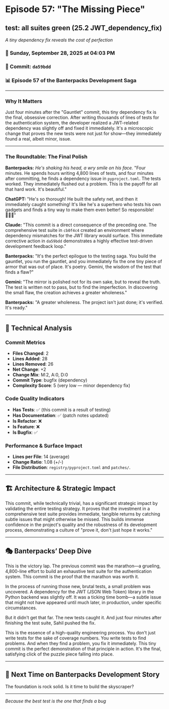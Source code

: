 # Episode 57: "The Missing Piece"

## test: all suites green (25.2 JWT_dependency_fix)
*A tiny dependency fix reveals the cost of perfection*

### 📅 Sunday, September 28, 2025 at 04:03 PM
### 🔗 Commit: `da59bdd`
### 📊 Episode 57 of the Banterpacks Development Saga

---

### Why It Matters
Just four minutes after the "Gauntlet" commit, this tiny dependency fix is the final, obsessive correction. After writing thousands of lines of tests for the authentication system, the developer realized a JWT-related dependency was slightly off and fixed it immediately. It's a microscopic change that proves the new tests were not just for show—they immediately found a real, albeit minor, issue.

---

### The Roundtable: The Final Polish

**Banterpacks:** *He's shaking his head, a wry smile on his face.* "Four minutes. He spends hours writing 4,800 lines of tests, and four minutes after committing, he finds a dependency issue in `pyproject.toml`. The tests worked. They immediately flushed out a problem. This is the payoff for all that hard work. It's beautiful."

**ChatGPT:** "He's so thorough! He built the safety net, and then it immediately caught something! It's like he's a superhero who tests his own gadgets and finds a tiny way to make them even better! So responsible! 🦸‍♂️✨"

**Claude:** "This commit is a direct consequence of the preceding one. The comprehensive test suite in `cb0f4c4` created an environment where dependency mismatches for the JWT library would surface. This immediate corrective action in `da59bdd` demonstrates a highly effective test-driven development feedback loop."

**Banterpacks:** "It's the perfect epilogue to the testing saga. You build the gauntlet, you run the gauntlet, and you immediately fix the one tiny piece of armor that was out of place. It's poetry. Gemini, the wisdom of the test that finds a flaw?"

**Gemini:** "The mirror is polished not for its own sake, but to reveal the truth. The test is written not to pass, but to find the imperfection. In discovering the small flaw, the creation achieves a greater wholeness."

**Banterpacks:** "A greater wholeness. The project isn't just done; it's verified. It's ready."

---

## 🔬 Technical Analysis

### Commit Metrics
- **Files Changed**: 2
- **Lines Added**: 28
- **Lines Removed**: 26
- **Net Change**: +2
- **Change Mix**: M:2, A:0, D:0
- **Commit Type**: bugfix (dependency)
- **Complexity Score**: 5 (very low — minor dependency fix)

### Code Quality Indicators
- **Has Tests**: ✅ (this commit is a result of testing)
- **Has Documentation**: ✅ (patch notes updated)
- **Is Refactor**: ❌
- **Is Feature**: ❌
- **Is Bugfix**: ✅

### Performance & Surface Impact
- **Lines per File**: 14 (average)
- **Change Ratio**: 1.08 (+/-)
- **File Distribution**: `registry/pyproject.toml` and `patches/`.

---

## 🏗️ Architecture & Strategic Impact
This commit, while technically trivial, has a significant strategic impact by validating the entire testing strategy. It proves that the investment in a comprehensive test suite provides immediate, tangible returns by catching subtle issues that might otherwise be missed. This builds immense confidence in the project's quality and the robustness of its development process, demonstrating a culture of "prove it, don't just hope it works."

---

## 🎭 Banterpacks’ Deep Dive
This is the victory lap. The previous commit was the marathon—a grueling, 4,800-line effort to build an exhaustive test suite for the authentication system. This commit is the proof that the marathon was worth it.

In the process of running those new, brutal tests, a small problem was uncovered. A dependency for the JWT (JSON Web Token) library in the Python backend was slightly off. It was a ticking time bomb—a subtle issue that might not have appeared until much later, in production, under specific circumstances.

But it didn't get that far. The new tests caught it. And just four minutes after finishing the test suite, Sahil pushed the fix.

This is the essence of a high-quality engineering process. You don't just write tests for the sake of coverage numbers. You write tests to find problems. And when they find a problem, you fix it immediately. This tiny commit is the perfect demonstration of that principle in action. It's the final, satisfying click of the puzzle piece falling into place.

---

## 🔮 Next Time on Banterpacks Development Story
The foundation is rock solid. Is it time to build the skyscraper?

---

*Because the best test is the one that finds a bug*